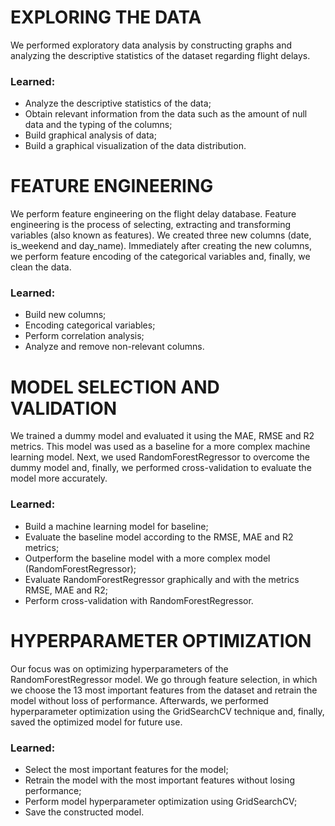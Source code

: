 # EXPLORING THE DATA
We performed exploratory data analysis by constructing graphs and analyzing the descriptive statistics of the dataset regarding flight delays.

### Learned:
- Analyze the descriptive statistics of the data;
- Obtain relevant information from the data such as the amount of null data and the typing of the columns;
- Build graphical analysis of data;
- Build a graphical visualization of the data distribution.

# FEATURE ENGINEERING
We perform feature engineering on the flight delay database. Feature engineering is the process of selecting, extracting and transforming variables (also known as features). We created three new columns (date, is_weekend and day_name). Immediately after creating the new columns, we perform feature encoding of the categorical variables and, finally, we clean the data.

### Learned:
- Build new columns;
- Encoding categorical variables;
- Perform correlation analysis;
- Analyze and remove non-relevant columns.

# MODEL SELECTION AND VALIDATION
We trained a dummy model and evaluated it using the MAE, RMSE and R2 metrics. This model was used as a baseline for a more complex machine learning model. Next, we used RandomForestRegressor to overcome the dummy model and, finally, we performed cross-validation to evaluate the model more accurately.

### Learned:
- Build a machine learning model for baseline;
- Evaluate the baseline model according to the RMSE, MAE and R2 metrics;
- Outperform the baseline model with a more complex model (RandomForestRegressor);
- Evaluate RandomForestRegressor graphically and with the metrics RMSE, MAE and R2;
- Perform cross-validation with RandomForestRegressor.

# HYPERPARAMETER OPTIMIZATION
Our focus was on optimizing hyperparameters of the RandomForestRegressor model. We go through feature selection, in which we choose the 13 most important features from the dataset and retrain the model without loss of performance. Afterwards, we performed hyperparameter optimization using the GridSearchCV technique and, finally, saved the optimized model for future use.

### Learned:
- Select the most important features for the model;
- Retrain the model with the most important features without losing performance;
- Perform model hyperparameter optimization using GridSearchCV;
- Save the constructed model.